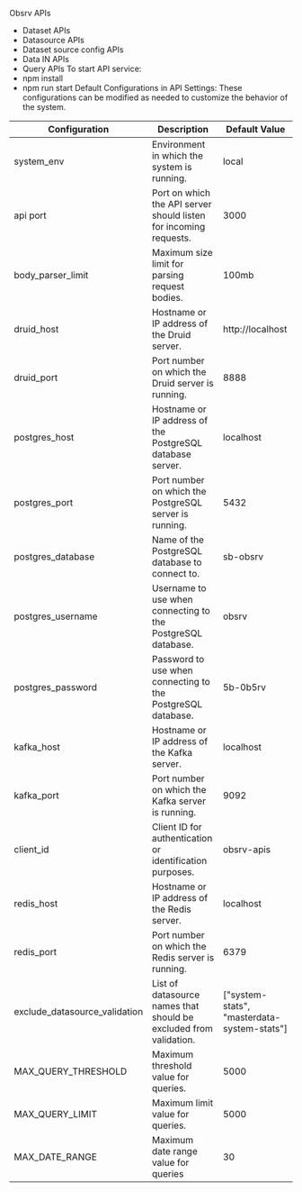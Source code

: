 Obsrv APIs
*	Dataset APIs
*	Datasource APIs
*	Dataset source config APIs
*	Data IN APIs
*	Query APIs
To start API service:
* npm install
* npm run start
Default Configurations in API Settings:
These configurations can be modified as needed to customize the behavior of the system.

| Configuration            | Description                                                    | Default Value        |
|--------------------------|----------------------------------------------------------------|----------------------|
| system_env               | Environment in which the system is running.                     | local                |
| api port                 | Port on which the API server should listen for incoming requests.| 3000                 |
| body_parser_limit        | Maximum size limit for parsing request bodies.                  | 100mb                |
| druid_host               | Hostname or IP address of the Druid server.                     | http://localhost     |
| druid_port               | Port number on which the Druid server is running.               | 8888                 |
| postgres_host            | Hostname or IP address of the PostgreSQL database server.       | localhost            |
| postgres_port            | Port number on which the PostgreSQL server is running.          | 5432                 |
| postgres_database        | Name of the PostgreSQL database to connect to.                  | sb-obsrv             |
| postgres_username        | Username to use when connecting to the PostgreSQL database.     | obsrv                |
| postgres_password        | Password to use when connecting to the PostgreSQL database.     | 5b-0b5rv            |
| kafka_host               | Hostname or IP address of the Kafka server.                     | localhost            |
| kafka_port               | Port number on which the Kafka server is running.               | 9092                 |
| client_id                | Client ID for authentication or identification purposes.        | obsrv-apis           |
| redis_host               | Hostname or IP address of the Redis server.                     | localhost            |
| redis_port               | Port number on which the Redis server is running.               | 6379                 |
| exclude_datasource_validation | List of datasource names that should be excluded from validation. | ["system-stats", "masterdata-system-stats"] |
| MAX_QUERY_THRESHOLD      | Maximum threshold value for queries.                            | 5000                 |
| MAX_QUERY_LIMIT          | Maximum limit value for queries.                                | 5000                 |
| MAX_DATE_RANGE           | Maximum date range value for queries                            | 30                   |